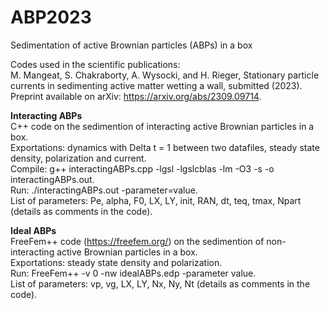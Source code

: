 # ABP2023
Sedimentation of active Brownian particles (ABPs) in a box

Codes used in the scientific publications:</br>
M. Mangeat, S. Chakraborty, A. Wysocki, and H. Rieger, Stationary particle currents in sedimenting active matter wetting a wall, submitted (2023). Preprint available on arXiv: https://arxiv.org/abs/2309.09714.

<b>Interacting ABPs</b></br>
C++ code on the sedimention of interacting active Brownian particles in a box.</br>
Exportations: dynamics with Delta t = 1 between two datafiles, steady state density, polarization and current.</br>
Compile: g++ interactingABPs.cpp -lgsl -lgslcblas -lm -O3 -s -o interactingABPs.out.</br>
Run: ./interactingABPs.out -parameter=value.</br>
List of parameters: Pe, alpha, F0, LX, LY, init, RAN, dt, teq, tmax, Npart (details as comments in the code).

<b>Ideal ABPs</b></br>
FreeFem++ code (https://freefem.org/) on the sedimention of non-interacting active Brownian particles in a box.</br>
Exportations: steady state density and polarization.</br>
Run: FreeFem++ -v 0 -nw idealABPs.edp -parameter value.</br>
List of parameters: vp, vg, LX, LY, Nx, Ny, Nt (details as comments in the code).
